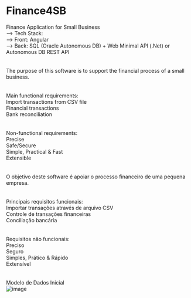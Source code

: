 # Finance4SB<BR>
Finance Application for Small Business<BR>
--> Tech Stack:<BR>
--> Front: Angular <BR> 
--> Back: SQL (Oracle Autonomous DB) + Web Minimal API (.Net) or Autonomous DB REST API<BR>
<BR><BR>
The purpose of this software is to support the financial process of a small business. <BR>
<BR><BR>
Main functional requirements: <BR>
Import transactions from CSV file<BR>
Financial transactions <BR>
Bank reconciliation <BR>
<BR><BR>
Non-functional requirements: <BR>
Precise <BR>
Safe/Secure<BR>
Simple, Practical & Fast<BR>
Extensible<BR>
<BR><BR>
O objetivo deste software é apoiar o processo financeiro de uma pequena empresa.<BR>
<BR><BR>
Principais requisitos funcionais:<BR>
Importar transações através de arquivo CSV<BR>
Controle de transações financeiras<BR>
Conciliação bancária<BR>
<BR><BR>
Requisitos não funcionais:<BR>
Preciso<BR>
Seguro<BR>
Simples, Prático & Rápido<BR>
Extensível<BR>
<BR><BR>
Modelo de Dados Inicial<BR>
![image](https://user-images.githubusercontent.com/42815659/232622708-a4b6f054-63e3-41e3-be54-61d4f483f5ab.png)

  
